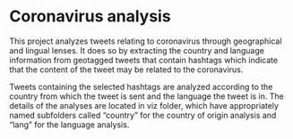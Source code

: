 # Coronavirus analysis

This project analyzes tweets relating to coronavirus through geographical and lingual lenses. It does so by extracting the country and language information from geotagged tweets that contain hashtags which indicate that the content of the tweet may be related to the coronavirus. 

Tweets containing the selected hashtags are analyzed according to the country from which the tweet is sent and the language the tweet is in. The details of the analyses are located in viz folder, which have appropriately named subfolders called “country” for the country of origin analysis and “lang” for the language analysis.  



